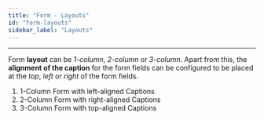 ```yaml
---
title: "Form - Layouts"
id: "form-layouts"
sidebar_label: "Layouts"
---
```

---

Form **layout** can be _1-column_, _2-column_ or _3-column_. Apart from this, the **alignment of the caption** for the form fields can be configured to be placed at the _top_, _left_ or _right_ of the form fields.

1. 1-Column Form with left-aligned Captions
2. 2-Column Form with right-aligned Captions
3. 3-Column Form with top-aligned Captions

